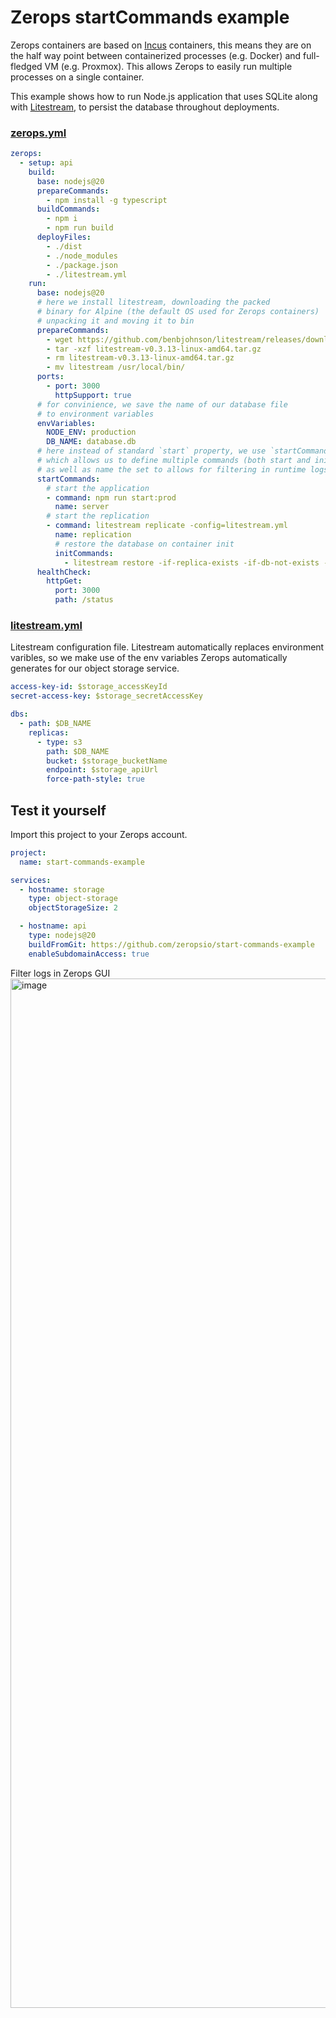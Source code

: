 # Zerops startCommands example

Zerops containers are based on [Incus](https://linuxcontainers.org/incus/introduction/) containers, this means
they are on the half way point between containerized processes (e.g. Docker) and full-fledged VM (e.g. Proxmox).
This allows Zerops to easily run multiple processes on a single container.

This example shows how to run Node.js application that uses SQLite along with [Litestream](https://litestream.io/),
to persist the database throughout deployments.

### [zerops.yml](https://github.com/zeropsio/start-commands-example/blob/main/zerops.yml)
```yaml
zerops:
  - setup: api
    build:
      base: nodejs@20
      prepareCommands:
        - npm install -g typescript
      buildCommands:
        - npm i
        - npm run build
      deployFiles:
        - ./dist
        - ./node_modules
        - ./package.json
        - ./litestream.yml
    run:
      base: nodejs@20
      # here we install litestream, downloading the packed
      # binary for Alpine (the default OS used for Zerops containers)
      # unpacking it and moving it to bin
      prepareCommands:
        - wget https://github.com/benbjohnson/litestream/releases/download/v0.3.13/litestream-v0.3.13-linux-amd64.tar.gz
        - tar -xzf litestream-v0.3.13-linux-amd64.tar.gz
        - rm litestream-v0.3.13-linux-amd64.tar.gz
        - mv litestream /usr/local/bin/
      ports:
        - port: 3000
          httpSupport: true
      # for convinience, we save the name of our database file
      # to environment variables
      envVariables:
        NODE_ENV: production
        DB_NAME: database.db
      # here instead of standard `start` property, we use `startCommands`
      # which allows us to define multiple commands (both start and init)
      # as well as name the set to allows for filtering in runtime logs
      startCommands:
        # start the application
        - command: npm run start:prod
          name: server
        # start the replication
        - command: litestream replicate -config=litestream.yml
          name: replication
          # restore the database on container init
          initCommands:
            - litestream restore -if-replica-exists -if-db-not-exists -config=litestream.yml $DB_NAME
      healthCheck:
        httpGet:
          port: 3000
          path: /status
```


### [litestream.yml](https://github.com/zeropsio/start-commands-example/blob/main/litestream.yml)
Litestream configuration file. Litestream automatically replaces
environment varibles, so we make use of the env variables Zerops
automatically generates for our object storage service.

```yaml
access-key-id: $storage_accessKeyId
secret-access-key: $storage_secretAccessKey

dbs:
  - path: $DB_NAME
    replicas:
      - type: s3
        path: $DB_NAME
        bucket: $storage_bucketName
        endpoint: $storage_apiUrl
        force-path-style: true
```

## Test it yourself
Import this project to your Zerops account.

```yaml
project:
  name: start-commands-example

services:
  - hostname: storage
    type: object-storage
    objectStorageSize: 2

  - hostname: api
    type: nodejs@20
    buildFromGit: https://github.com/zeropsio/start-commands-example
    enableSubdomainAccess: true
```

Filter logs in Zerops GUI
<img width="1647" alt="image" src="https://github.com/user-attachments/assets/5710a157-3b5d-4f6a-ad17-a8c20669d1fb">

